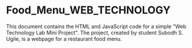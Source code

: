 # Food_Menu_WEB_TECHNOLOGY
This document contains the HTML and JavaScript code for a simple "Web Technology Lab Mini Project". The project, created by student Subodh S. Ugile, is a webpage for a restaurant food menu.
